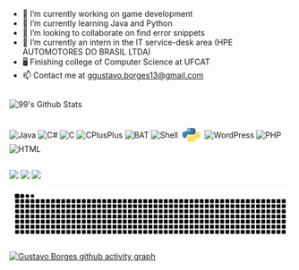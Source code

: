 - 🔭 I’m currently working on game development
- 🌱 I’m currently learning Java and Python
- 👯 I’m looking to collaborate on find error snippets
- 👾 I’m currently an intern in the IT service-desk area (HPE AUTOMOTORES DO BRASIL LTDA)
- 🖥️ Finishing college of Computer Science at UFCAT
- 📫 Contact me at ggustavo.borges13@gmail.com

##

![99's Github Stats](https://github-readme-stats.vercel.app/api?username=GustavoBorges13&bg_color=30,e96443,904e95&title_color=fff&text_color=fff)

<div style="display: inline_block"><br>
  <img align="center" alt="Java" height="30" widht="40" src="https://cdn.jsdelivr.net/gh/devicons/devicon/icons/java/java-original.svg">
  <img align="center" alt="C#" height="30" width="40" src="https://img.icons8.com/?size=256&id=55251&format=png" />
  <img align="center" alt="C" height="30" width="40" src="https://cdn.jsdelivr.net/gh/devicons/devicon/icons/c/c-original.svg" />
  <img align="center" alt="CPlusPlus" height="30" width="40" src="https://img.icons8.com/?size=256&id=2T6TKY6whzgV&format=png" />
  <img align="center" alt="BAT" height="30" widht="40" src="https://img.icons8.com/?size=256&id=l8BrXq94xzJ9&format=png">
  <img align='center' alt="Shell" height="30" widht="40" src="https://img.icons8.com/?size=256&id=19292&format=png">
  <img align="center" alt="Python" height="30" width="40" src="https://raw.githubusercontent.com/devicons/devicon/master/icons/python/python-original.svg">
  <img align="center" alt="WordPress" height="30" widht="40" src="https://img.icons8.com/?size=256&id=13664&format=png">
  <img align="center" alt="PHP" height="30" widht="40" src="https://img.icons8.com/?size=256&id=UGYn5TapNioV&format=png">
  <img align='center' alt="HTML" height="30" widht="40" src="https://cdn.jsdelivr.net/gh/devicons/devicon/icons/html5/html5-original-wordmark.svg">


  <!--<img align='center' alt="CSS" height="30" widht="40" src="https://cdn.jsdelivr.net/gh/devicons/devicon/icons/css3/css3-original-wordmark.svg">
  <img align='center' alt="JS" height="30" width="40" src="https://cdn.jsdelivr.net/gh/devicons/devicon/icons/nodejs/nodejs-original.svg" />-->
</div>

##

<div> 
  <a href="https://instagram.com/gustavobpsilva" target="_blank"><img src="https://img.shields.io/badge/-Instagram-%23E4405F?style=for-the-badge&logo=instagram&logoColor=white" target="_blank"></a>
  <a href = "mailto:ggustavo.borges13@gmail.com"><img src="https://img.shields.io/badge/-Gmail-%23333?style=for-the-badge&logo=gmail&logoColor=white" target="_blank"></a>
  <a href="https://www.linkedin.com/in/gustavo-borgez" target="_blank"><img src="https://img.shields.io/badge/-LinkedIn-%230077B5?style=for-the-badge&logo=linkedin&logoColor=white" target="_blank"></a> 

 ![snake gif](https://github.com/GustavoBorges13/GustavoBorges13/blob/output/github-contribution-grid-snake.svg)
  [![Gustavo Borges github activity graph](https://github-readme-activity-graph.vercel.app/graph?username=GustavoBorges13&theme=rogue)](https://github.com/ashutosh00710/github-readme-activity-graph)
</div>
